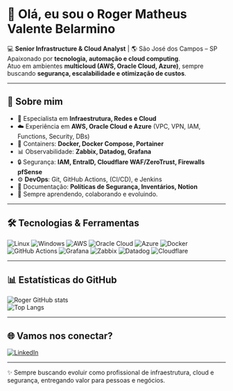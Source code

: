 # 👋 Olá, eu sou o Roger Matheus Valente Belarmino  

💻 **Senior Infrastructure & Cloud Analyst** | 🌎 São José dos Campos – SP  
Apaixonado por **tecnologia, automação e cloud computing**.  
Atuo em ambientes **multicloud (AWS, Oracle Cloud, Azure)**, sempre buscando **segurança, escalabilidade e otimização de custos**.  

---

## 🚀 Sobre mim
- 🔧 Especialista em **Infraestrutura, Redes e Cloud**  
- ☁️ Experiência em **AWS, Oracle Cloud e Azure** (VPC, VPN, IAM, Functions, Security, DBs)  
- 🐳 Containers: **Docker, Docker Compose, Portainer**  
- 📊 Observabilidade: **Zabbix, Datadog, Grafana**  
- 🔒 Segurança: **IAM, EntraID, Cloudflare WAF/ZeroTrust, Firewalls pfSense**  
- ⚙️ **DevOps**: Git, GitHub Actions, (CI/CD), e Jenkins
- 📜 Documentação: **Políticas de Segurança, Inventários, Notion**  
- 🎯 Sempre aprendendo, colaborando e evoluindo.  

---

## 🛠️ Tecnologias & Ferramentas

![Linux](https://img.shields.io/badge/Linux-000?style=for-the-badge&logo=linux&logoColor=white)
![Windows](https://img.shields.io/badge/Windows_Server-0078D6?style=for-the-badge&logo=windows&logoColor=white)
![AWS](https://img.shields.io/badge/AWS-232F3E?style=for-the-badge&logo=amazonaws&logoColor=white)
![Oracle Cloud](https://img.shields.io/badge/Oracle_Cloud-F80000?style=for-the-badge&logo=oracle&logoColor=white)
![Azure](https://img.shields.io/badge/Microsoft_Azure-0078D4?style=for-the-badge&logo=microsoftazure&logoColor=white)
![Docker](https://img.shields.io/badge/Docker-2496ED?style=for-the-badge&logo=docker&logoColor=white)
![GitHub Actions](https://img.shields.io/badge/GitHub_Actions-2088FF?style=for-the-badge&logo=githubactions&logoColor=white)
![Grafana](https://img.shields.io/badge/Grafana-F46800?style=for-the-badge&logo=grafana&logoColor=white)
![Zabbix](https://img.shields.io/badge/Zabbix-CC0000?style=for-the-badge&logo=zabbix&logoColor=white)
![Datadog](https://img.shields.io/badge/Datadog-632CA6?style=for-the-badge&logo=datadog&logoColor=white)
![Cloudflare](https://img.shields.io/badge/Cloudflare-F38020?style=for-the-badge&logo=cloudflare&logoColor=white)

---

## 📊 Estatísticas do GitHub

![Roger GitHub stats](https://github-readme-stats.vercel.app/api?username=RogerBelarmino&show_icons=true&theme=tokyonight)  
![Top Langs](https://github-readme-stats.vercel.app/api/top-langs/?username=RogerBelarmino&layout=compact&theme=tokyonight)  

---

## 🌐 Vamos nos conectar?

[![LinkedIn](https://img.shields.io/badge/LinkedIn-0A66C2?style=for-the-badge&logo=linkedin&logoColor=white)](https://www.linkedin.com/in/roger-belarmino-41a912155/)    

---
✨ Sempre buscando evoluir como profissional de infraestrutura, cloud e segurança, entregando valor para pessoas e negócios.
